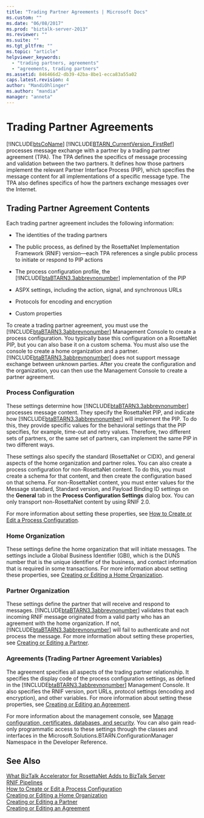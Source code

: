 ```yaml
---
title: "Trading Partner Agreements | Microsoft Docs"
ms.custom: ""
ms.date: "06/08/2017"
ms.prod: "biztalk-server-2013"
ms.reviewer: ""
ms.suite: ""
ms.tgt_pltfrm: ""
ms.topic: "article"
helpviewer_keywords: 
  - "trading partners, agreements"
  - "agreements, trading partners"
ms.assetid: 846466d2-db39-42ba-8be1-ecca83a55a02
caps.latest.revision: 4
author: "MandiOhlinger"
ms.author: "mandia"
manager: "anneta"
---
```

# Trading Partner Agreements
[!INCLUDE[btsCoName](../../includes/btsconame-md.md)] [!INCLUDE[BTARN_CurrentVersion_FirstRef](../../includes/btarn-currentversion-firstref-md.md)] processes message exchange with a partner by a trading partner agreement (TPA). The TPA defines the specifics of message processing and validation between the two partners. It defines how those partners implement the relevant Partner Interface Process (PIP), which specifies the message content for all implementations of a specific message type. The TPA also defines specifics of how the partners exchange messages over the Internet.  
  
## Trading Partner Agreement Contents  
 Each trading partner agreement includes the following information:  
  
-   The identities of the trading partners  
  
-   The public process, as defined by the RosettaNet Implementation Framework (RNIF) version—each TPA references a single public process to initiate or respond to PIP actions  
  
-   The process configuration profile, the [!INCLUDE[btaBTARN3.3abbrevnonumber](../../includes/btabtarn3-3abbrevnonumber-md.md)] implementation of the PIP  
  
-   ASPX settings, including the action, signal, and synchronous URLs  
  
-   Protocols for encoding and encryption  
  
-   Custom properties  
  
 To create a trading partner agreement, you must use the [!INCLUDE[btaBTARN3.3abbrevnonumber](../../includes/btabtarn3-3abbrevnonumber-md.md)] Management Console to create a process configuration. You typically base this configuration on a RosettaNet PIP, but you can also base it on a custom schema. You must also use the console to create a home organization and a partner. [!INCLUDE[btaBTARN3.3abbrevnonumber](../../includes/btabtarn3-3abbrevnonumber-md.md)] does not support message exchange between unknown parties. After you create the configuration and the organization, you can then use the Management Console to create a partner agreement.  
  
### Process Configuration  
 These settings determine how [!INCLUDE[btaBTARN3.3abbrevnonumber](../../includes/btabtarn3-3abbrevnonumber-md.md)] processes message content. They specify the RosettaNet PIP, and indicate how [!INCLUDE[btaBTARN3.3abbrevnonumber](../../includes/btabtarn3-3abbrevnonumber-md.md)] will implement the PIP. To do this, they provide specific values for the behavioral settings that the PIP specifies, for example, time-out and retry values. Therefore, two different sets of partners, or the same set of partners, can implement the same PIP in two different ways.  
  
 These settings also specify the standard (RosettaNet or CIDX), and general aspects of the home organization and partner roles. You can also create a process configuration for non-RosettaNet content. To do this, you must create a schema for that content, and then create the configuration based on that schema. For non-RosettaNet content, you must enter values for the Message standard, Standard version, and Payload Binding ID settings on the **General** tab in the **Process Configuration Settings** dialog box. You can only transport non-RosettaNet content by using RNIF 2.0.  
  
 For more information about setting these properties, see [How to Create or Edit a Process Configuration](../../adapters-and-accelerators/accelerator-rosettanet/how-to-create-or-edit-a-process-configuration.md).  
  
### Home Organization  
 These settings define the home organization that will initiate messages. The settings include a Global Business Identifier (GBI), which is the DUNS number that is the unique identifier of the business, and contact information that is required in some transactions. For more information about setting these properties, see [Creating or Editing a Home Organization](../../adapters-and-accelerators/accelerator-rosettanet/creating-or-editing-a-home-organization.md).  
  
### Partner Organization  
 These settings define the partner that will receive and respond to messages. [!INCLUDE[btaBTARN3.3abbrevnonumber](../../includes/btabtarn3-3abbrevnonumber-md.md)] validates that each incoming RNIF message originated from a valid party who has an agreement with the home organization. If not, [!INCLUDE[btaBTARN3.3abbrevnonumber](../../includes/btabtarn3-3abbrevnonumber-md.md)] will fail to authenticate and not process the message. For more information about setting these properties, see [Creating or Editing a Partner](../../adapters-and-accelerators/accelerator-rosettanet/creating-or-editing-a-partner.md).  
  
### Agreements (Trading Partner Agreement Variables)  
 The agreement specifies all aspects of the trading partner relationship. It specifies the display code of the process configuration settings, as defined in the [!INCLUDE[btaBTARN3.3abbrevnonumber](../../includes/btabtarn3-3abbrevnonumber-md.md)] Management Console. It also specifies the RNIF version, port URLs, protocol settings (encoding and encryption), and other variables. For more information about setting these properties, see [Creating or Editing an Agreement](../../adapters-and-accelerators/accelerator-rosettanet/creating-or-editing-an-agreement.md).  
  
 For more information about the management console, see [Manage configuration, certificates, databases, and security](manage-configuration-certificates-databases-security.md). You can also gain read-only programmatic access to these settings through the classes and interfaces in the Microsoft.Solutions.BTARN.ConfigurationManager Namespace in the Developer Reference.  
  
## See Also  
 [What BizTalk Accelerator for RosettaNet Adds to BizTalk Server](../../adapters-and-accelerators/accelerator-rosettanet/what-biztalk-accelerator-for-rosettanet-adds-to-biztalk-server.md)   
 [RNIF Pipelines](../../adapters-and-accelerators/accelerator-rosettanet/rnif-pipelines.md)   
 [How to Create or Edit a Process Configuration](../../adapters-and-accelerators/accelerator-rosettanet/how-to-create-or-edit-a-process-configuration.md)   
 [Creating or Editing a Home Organization](../../adapters-and-accelerators/accelerator-rosettanet/creating-or-editing-a-home-organization.md)   
 [Creating or Editing a Partner](../../adapters-and-accelerators/accelerator-rosettanet/creating-or-editing-a-partner.md)   
 [Creating or Editing an Agreement](../../adapters-and-accelerators/accelerator-rosettanet/creating-or-editing-an-agreement.md)